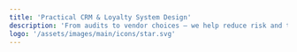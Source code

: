 ```yaml
---
title: 'Practical CRM & Loyalty System Design'
description: 'From audits to vendor choices — we help reduce risk and technical debt.'
logo: '/assets/images/main/icons/star.svg'
---
```

